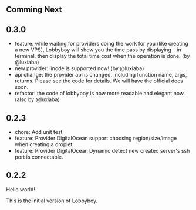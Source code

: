 ## Comming Next

## 0.3.0

- feature: while waiting for providers doing the work for you (like creating a
  new VPS), Lobbyboy will show you the time pass by displaying `.` in terminal,
  then display the total time cost when the operation is done. (by @luxiaba)
- new provider: linode is supported now! (by @luxiaba)
- api change: the provider api is changed, including function name, args,
  returns. Please see the code for details. We will have the official docs soon.
- refactor: the code of lobbyboy is now more readable and elegant now. (also by
  @luxiaba)

## 0.2.3

- chore: Add unit test
- feature: Provider DigitalOcean support choosing region/size/image when
  creating a droplet
- feature: Provider DigitalOcean Dynamic detect new created server's ssh port is
  connectable.

## 0.2.2

Hello world!

This is the initial version of Lobbyboy.
